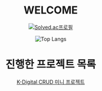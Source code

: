 <div align="center">

# WELCOME

[![Solved.ac프로필](http://mazassumnida.wtf/api/v2/generate_badge?boj=lampikachu)](https://solved.ac/lampikachu)

![Top Langs](https://github-readme-stats.vercel.app/api/top-langs/?username=JisooOvO&layout=compact&theme=tokyonight)

# 진행한 프로젝트 목록

[K-Digital CRUD 미니 프로젝트](https://github.com/JisooOvO/kminiproject-dietapp)

</div>
